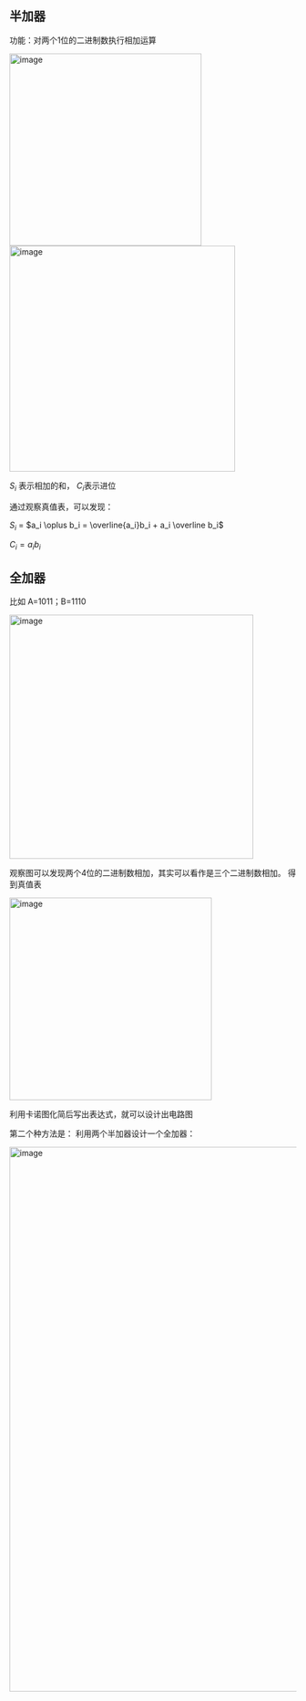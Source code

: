## 半加器
功能：对两个1位的二进制数执行相加运算

<img width="337" alt="image" src="https://github.com/zmz231126/Learning/assets/164715631/d9a169bf-cf84-405f-b8c7-253e3a89f26c">

<img width="396" alt="image" src="https://github.com/zmz231126/Learning/assets/164715631/20ec7191-5c85-42bf-a322-05f341f597d5">

$S_{i}$ 表示相加的和， $C_i$表示进位

通过观察真值表，可以发现：

$S_i$ = $a_i \oplus b_i = \overline{a_i}b_i + a_i \overline b_i$ 

$C_i = a_ib_i$

## 全加器
比如 A=1011；B=1110 

<img width="428" alt="image" src="https://github.com/zmz231126/Learning/assets/164715631/886d08b7-1091-43fd-8fc2-be790b0e19d4">

观察图可以发现两个4位的二进制数相加，其实可以看作是三个二进制数相加。 得到真值表

<img width="355" alt="image" src="https://github.com/zmz231126/Learning/assets/164715631/4dc4b461-1762-4673-a5bd-3ab3c4507657">

利用卡诺图化简后写出表达式，就可以设计出电路图

第二个种方法是：
利用两个半加器设计一个全加器：

<img width="955" alt="image" src="https://github.com/zmz231126/Learning/assets/164715631/dd7d9dd6-0b5a-47a7-910a-727dc20483cf">



